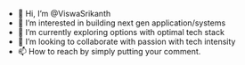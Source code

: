 - 👋 Hi, I’m @ViswaSrikanth
- 👀 I’m interested in building next gen application/systems
- 🌱 I’m currently exploring options with optimal tech stack
- 💞️ I’m looking to collaborate with passion with tech intensity
- 📫 How to reach by simply putting your comment.

<!---
ViswaSrikanth/ViswaSrikanth is a ✨ special ✨ repository because its `README.md` (this file) appears on your GitHub profile.
You can click the Preview link to take a look at your changes.
--->
